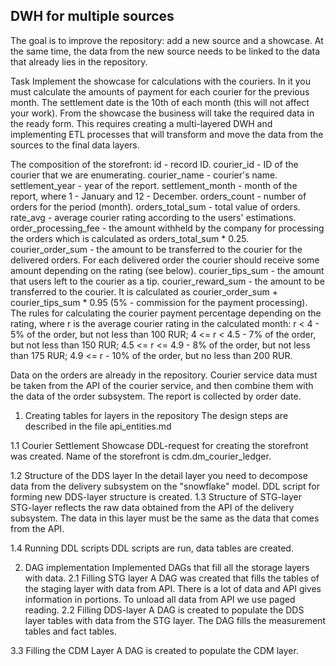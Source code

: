 ## DWH for multiple sources
The goal is to improve the repository: add a new source and a showcase. At the same time, the data from the new source needs to be linked to the data that already lies in the repository.

Task 
Implement the showcase for calculations with the couriers. In it you must calculate the amounts of payment for each courier for the previous month. 
The settlement date is the 10th of each month (this will not affect your work). From the showcase the business will take the required data in the ready form.
This requires creating a multi-layered DWH and implementing ETL processes that will transform and move the data from the sources to the final data layers.

The composition of the storefront:
id - record ID.
courier_id - ID of the courier that we are enumerating.
courier_name - courier's name.
settlement_year - year of the report.
settlement_month - month of the report, where 1 - January and 12 - December.
orders_count - number of orders for the period (month).
orders_total_sum - total value of orders.
rate_avg - average courier rating according to the users' estimations.
order_processing_fee - the amount withheld by the company for processing the orders which is calculated as orders_total_sum * 0.25.
courier_order_sum - the amount to be transferred to the courier for the delivered orders. For each delivered order the courier should receive some amount depending on the rating (see below).
courier_tips_sum - the amount that users left to the courier as a tip.
courier_reward_sum - the amount to be transferred to the courier. It is calculated as courier_order_sum + courier_tips_sum * 0.95 (5% - commission for the payment processing).
The rules for calculating the courier payment percentage depending on the rating, where r is the average courier rating in the calculated month:
r < 4 - 5% of the order, but not less than 100 RUR;
4 <= r < 4.5 - 7% of the order, but not less than 150 RUR;
4.5 <= r <= 4.9 - 8% of the order, but not less than 175 RUR;
4.9 <= r - 10% of the order, but no less than 200 RUR.

Data on the orders are already in the repository. Courier service data must be taken from the API of the courier service, and then combine them with the data of the order subsystem.
The report is collected by order date.


1. Creating tables for layers in the repository
The design steps are described in the file api_entities.md 

1.1 Courier Settlement Showcase
DDL-request for creating the storefront was created. Name of the storefront is cdm.dm_courier_ledger.

1.2 Structure of the DDS layer
In the detail layer you need to decompose data from the delivery subsystem on the "snowflake" model. 
DDL script for forming new DDS-layer structure is created.
1.3 Structure of STG-layer
STG-layer reflects the raw data obtained from the API of the delivery subsystem. 
The data in this layer must be the same as the data that comes from the API. 

1.4 Running DDL scripts
DDL scripts are run, data tables are created. 

2. DAG implementation
Implemented DAGs that fill all the storage layers with data.
2.1 Filling STG layer
A DAG was created that fills the tables of the staging layer with data from API.
There is a lot of data and API gives information in portions. To unload all data from API we use paged reading. 
2.2 Filling DDS-layer
A DAG is created to populate the DDS layer tables with data from the STG layer. 
The DAG fills the measurement tables and fact tables.

3.3 Filling the CDM Layer
A DAG is created to populate the CDM layer.